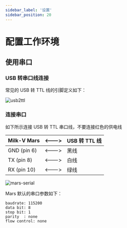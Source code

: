 ```yaml
---
sidebar_label: '设置'
sidebar_position: 20
---
```


# 配置工作环境

## 使用串口

### USB 转串口线连接

常见的 USB 转 TTL 线的引脚定义如下：

![usb2ttl](/docs/mars/usb2ttl.png)

### 连接串口

如下所示连接 USB 转 TTL 串口线，不要连接红色的供电线

| Milk-V Mars  | \<---> | USB 转 TTL 线 |
| ------------ | ------ | ------------- |
| GND (pin 6)  | \<---> | 黑线          |
| TX  (pin 8)  | \<---> | 白线          |
| RX  (pin 10) | \<---> | 绿线          |

![mars-serial](/docs/mars/mars-serial.jpg)

Mars 默认的串口参数如下：

```
baudrate: 115200
data bit: 8
stop bit: 1
parity  : none
flow control: none
```

